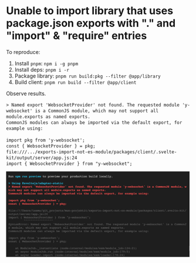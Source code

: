 # Unable to import library that uses package.json exports with "." and "import" & "require" entries 

To reproduce:
1. Install `pnpm`: `npm i -g pnpm`
2. Install deps: `pnpm i -r`
3. Package library: `pnpm run build:pkg --filter @app/library`
4. Build client: `pnpm run build --filter @app/client`

Observe results.

```
> Named export 'WebsocketProvider' not found. The requested module 'y-websocket' is a CommonJS module, which may not support all module.exports as named exports.
CommonJS modules can always be imported via the default export, for example using:

import pkg from 'y-websocket';
const { WebsocketProvider } = pkg;
file:///.../exports-import-not-es-module/packages/client/.svelte-kit/output/server/app.js:24
import { WebsocketProvider } from "y-websocket";
```

<img width="500" src="https://github.com/TeemuKoivisto/exports-import-not-es-module/blob/master/screenshot.png">

